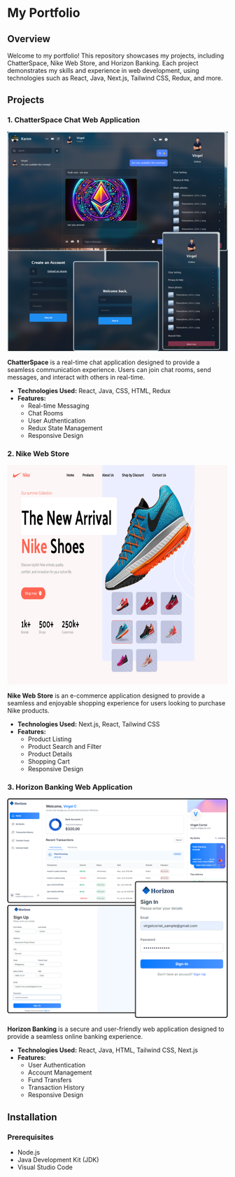 # My Portfolio 

## Overview

Welcome to my portfolio! This repository showcases my projects, including ChatterSpace, Nike Web Store, and Horizon Banking. Each project demonstrates my skills and experience in web development, using technologies such as React, Java, Next.js, Tailwind CSS, Redux, and more.

## Projects

### 1. ChatterSpace Chat Web Application
<img src="public/chatterSpace.png" alt="ChatterSpace" width="600" height="500">

**ChatterSpace** is a real-time chat application designed to provide a seamless communication experience. Users can join chat rooms, send messages, and interact with others in real-time.

- **Technologies Used:** React, Java, CSS, HTML, Redux
- **Features:**
  - Real-time Messaging
  - Chat Rooms
  - User Authentication
  - Redux State Management
  - Responsive Design

### 2. Nike Web Store
<img src="public/nike-website.png" alt="ChatterSpace" width="600" height="500">

**Nike Web Store** is an e-commerce application designed to provide a seamless and enjoyable shopping experience for users looking to purchase Nike products.

- **Technologies Used:** Next.js, React, Tailwind CSS
- **Features:**
  - Product Listing
  - Product Search and Filter
  - Product Details
  - Shopping Cart
  - Responsive Design

### 3. Horizon Banking Web Application
<img src="public/HorizonBanking.png" alt="ChatterSpace" width="600" height="500">


**Horizon Banking** is a secure and user-friendly web application designed to provide a seamless online banking experience.

- **Technologies Used:** React, Java, HTML, Tailwind CSS, Next.js
- **Features:**
  - User Authentication
  - Account Management
  - Fund Transfers
  - Transaction History
  - Responsive Design

## Installation

### Prerequisites

- Node.js
- Java Development Kit (JDK)
- Visual Studio Code

